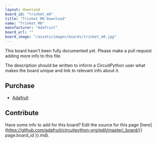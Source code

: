 ```yaml
---
layout: download
board_id: "trinket_m0"
title: "Trinket M0 Download"
name: "Trinket M0"
manufacturer: "Adafruit"
board_url: ""
board_image: "/assets/images/boards/trinket_m0.jpg"
---
```


This board hasn't been fully documented yet. Please make a pull request adding more info to this file.

The description should be written to inform a CircuitPython user what makes the board unique and link to relevant info about it.

## Purchase

* [Adafruit](https://www.adafruit.com/product/3500)

## Contribute

Have some info to add for this board? Edit the source for this page [here](https://github.com/adafruit/circuitpython-org/edit/master/_board/{{ page.board_id }}.md).
